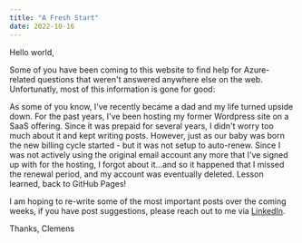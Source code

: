 ```yaml
---
title: "A Fresh Start"
date: 2022-10-16
---
```

Hello world,

Some of you have been coming to this website to find help for Azure-related questions that weren't answered anywhere else on the web. Unfortunatly, most of this information is gone for good:

As some of you know, I've recently became a dad and my life turned upside down. For the past years, I've been hosting my former Wordpress site on a SaaS offering. Since it was prepaid for several years, I didn't worry too much about it and kept writing posts. However, just as our baby was born the new billing cycle started - but it was not setup to auto-renew. Since I was not actively using the original email account any more that I've signed up with for the hosting, I forgot about it...and so it happened that I missed the renewal period, and my account was eventually deleted. Lesson learned, back to GitHub Pages!

I am hoping to re-write some of the most important posts over the coming weeks, if you have post suggestions, please reach out to me via [LinkedIn](https://www.linkedin.com/in/csiebler/).

Thanks,
Clemens